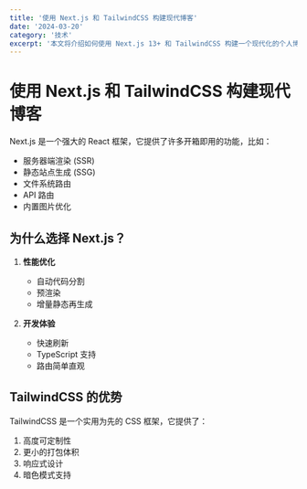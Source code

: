```yaml
---
title: '使用 Next.js 和 TailwindCSS 构建现代博客'
date: '2024-03-20'
category: '技术'
excerpt: '本文将介绍如何使用 Next.js 13+ 和 TailwindCSS 构建一个现代化的个人博客系统...'
---
```


# 使用 Next.js 和 TailwindCSS 构建现代博客

Next.js 是一个强大的 React 框架，它提供了许多开箱即用的功能，比如：

- 服务器端渲染 (SSR)
- 静态站点生成 (SSG)
- 文件系统路由
- API 路由
- 内置图片优化

## 为什么选择 Next.js？

1. **性能优化**
   - 自动代码分割
   - 预渲染
   - 增量静态再生成

2. **开发体验**
   - 快速刷新
   - TypeScript 支持
   - 路由简单直观

## TailwindCSS 的优势

TailwindCSS 是一个实用为先的 CSS 框架，它提供了：

1. 高度可定制性
2. 更小的打包体积
3. 响应式设计
4. 暗色模式支持 